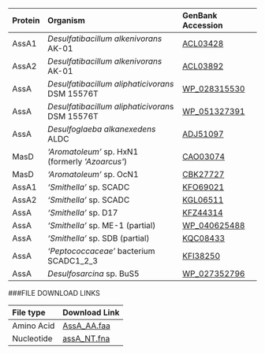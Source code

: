 Protein | Organism | GenBank Accession |
 :--- | :--- | :--- |
| AssA1 | *Desulfatibacillum alkenivorans* AK-01 | [ACL03428](http://www.ncbi.nlm.nih.gov/protein/ACL03428) |
| AssA2 | *Desulfatibacillum alkenivorans* AK-01 | [ACL03892](http://www.ncbi.nlm.nih.gov/protein/ACL03892) |
| AssA  | *Desulfatibacillum aliphaticivorans* DSM 15576T | [WP_028315530](http://www.ncbi.nlm.nih.gov/protein/WP_028315530) |
| AssA  | *Desulfatibacillum aliphaticivoran*s DSM 15576T | [WP_051327391](http://www.ncbi.nlm.nih.gov/protein/WP_051327391) |
| AssA | *Desulfoglaeba alkanexedens* ALDC | [ADJ51097](http://www.ncbi.nlm.nih.gov/protein/ADJ51097) |
| MasD | *‘Aromatoleum’* sp. HxN1 (formerly _'Azoarcus'_) | [CAO03074](http://www.ncbi.nlm.nih.gov/protein/CAO03074) |
| MasD | *‘Aromatoleum’* sp. OcN1 | [CBK27727](http://www.ncbi.nlm.nih.gov/protein/CBK27727) |
| AssA1 | *‘Smithella’* sp.  SCADC | [KFO69021](http://www.ncbi.nlm.nih.gov/protein/KFO69021) |
| AssA2 | *‘Smithella’* sp.  SCADC | [KGL06511](http://www.ncbi.nlm.nih.gov/protein/KGL06511) |
| AssA | *‘Smithella’* sp.  D17 | [KFZ44314](http://www.ncbi.nlm.nih.gov/protein/KFZ44314) |
| AssA | *‘Smithella’* sp.  ME-1 (partial) | [WP_040625488 ](http://www.ncbi.nlm.nih.gov/protein/WP_040625488) |
| AssA | *‘Smithella’* sp.  SDB (partial)| [KQC08433](http://www.ncbi.nlm.nih.gov/protein/KQC08433) 
| AssA  | *‘Peptococcaceae’* bacterium SCADC1_2_3 | [KFI38250](http://www.ncbi.nlm.nih.gov/protein/KFI38250) |
| AssA  | *Desulfosarcina* sp. BuS5 | [WP_027352796](http://www.ncbi.nlm.nih.gov/protein/WP_027352796) |

###FILE DOWNLOAD LINKS

 File type | Download Link |
 :--- | :---------- | 
| Amino Acid | [AssA_AA.faa](amino_acid/AssA_AA.faa) |
| Nucleotide | [assA_NT.fna](nucleotide/assA_NT.fna) |

